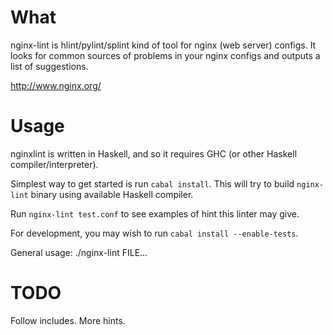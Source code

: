 What
====

nginx-lint is hlint/pylint/splint kind of tool for nginx (web server) configs.
It looks for common sources of problems in your nginx configs and outputs a list of suggestions.

http://www.nginx.org/


Usage
=====

nginxlint is written in Haskell, and so it requires GHC (or other Haskell compiler/interpreter).

Simplest way to get started is run `cabal install`. This will try to build `nginx-lint` binary using
available Haskell compiler.

Run `nginx-lint test.conf` to see examples of hint this linter may give.

For development, you may wish to run `cabal install --enable-tests`.


General usage:
    ./nginx-lint FILE...


TODO
====

Follow includes.
More hints.
